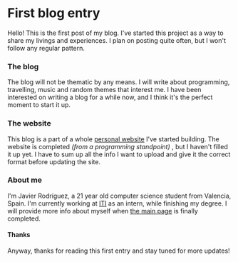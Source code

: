 # First blog entry

Hello! This is the first post of my blog. I've started this project as a way to share my livings and experiences. I plan on posting quite often, but I won't follow any regular pattern.

### The blog

The blog will not be thematic by any means. I will write about programming, travelling, music and random themes that interest me. I have been interested on writing a blog for a while now, and I think it's the perfect moment to start it up.

### The website

This blog is a part of a whole [personal website](../../../index.html) I've started building. The website is completed *(from a programming standpoint)* , but I haven't filled it up yet. I have to sum up all the info I want to upload and give it the correct format before updating the site.

### About me 

I'm Javier Rodríguez, a 21 year old computer science student from Valencia, Spain. I'm currently working at [ITI](https://www.iti.es/) as an intern, while finishing my degree. I will provide more info about myself when [the main page](../../../index.html) is finally completed.


#### Thanks

Anyway, thanks for reading this first entry and stay tuned for more updates!
